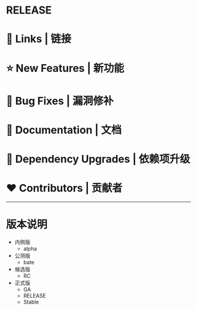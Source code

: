 # RELEASE

# 📗 Links | 链接

# ⭐ New Features | 新功能

# 🐞 Bug Fixes | 漏洞修补

# 📔 Documentation | 文档

# 🔨 Dependency Upgrades | 依赖项升级

# ❤ Contributors | 贡献者

---

# 版本说明

- 内侧版
    - alpha
- 公测版
    - bate
- 候选版
    - RC
- 正式版
    - GA
    - RELEASE
    - Stable
